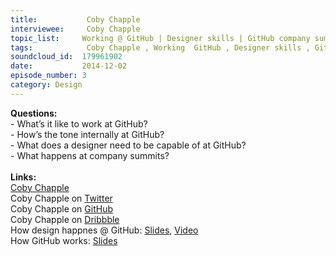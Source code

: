 ```yaml
--- 
title:           Coby Chapple 
interviewee:     Coby Chapple 
topic_list:     Working @ GitHub | Designer skills | GitHub company summits 
tags:            Coby Chapple , Working  GitHub , Designer skills , GitHub company summits 
soundcloud_id:  179961902
date:           2014-12-02
episode_number: 3
category: Design
---
```


<p class="show_notes_display"><b>Questions:</b><br>- What’s it like to work at GitHub?<br>- How’s the tone internally at GitHub?<br>- What does a designer need to be capable of at GitHub?<br>- What happens at company summits?<br><br><b>Links:</b><br><a rel="nofollow" target="_blank" href="http://cobyism.com/">Coby Chapple</a><br>Coby Chapple on <a rel="nofollow" target="_blank" href="https://twitter.com/cobyism">Twitter</a><br>Coby Chapple on <a rel="nofollow" target="_blank" href="https://github.com/cobyism">GitHub</a><br>Coby Chapple on <a rel="nofollow" target="_blank" href="https://dribbble.com/cobyism">Dribbble</a><br>How design happnes @ GitHub: <a rel="nofollow" target="_blank" href="https://speakerdeck.com/cobyism/how-design-happens-at-github-scotlandjs-2014">Slides</a>, <a rel="nofollow" target="_blank" href="http://vimeo.com/96430140">Video</a><br>How GitHub works: <a rel="nofollow" target="_blank" href="https://speakerdeck.com/cobyism/how-github-works-github-kaigi-tokyo-2014">Slides</a></p>
